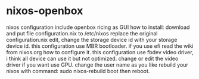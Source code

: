 # nixos-openbox
nixos configuration include openbox ricing as GUI
how to install:
download and put file configuration.nix to /etc/nixos replace the original configuration.nix
edit, change the storage device id with your storage device id. this configuration use MBR bootloader. if you use efi read the wiki from nixos.org how to configure it.
this configuration use fbdev video driver, i think all device can use it but not optimized. change or edit the video driver if you want use GPU.
change the user name as you like
rebuild your nixos with command:
  sudo nixos-rebuild boot
then reboot.
